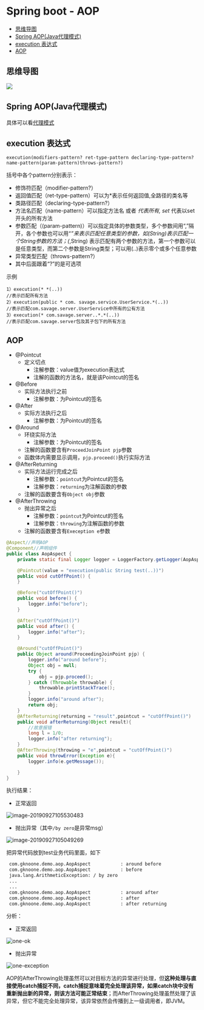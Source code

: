 # Spring boot - AOP

<!-- @import "[TOC]" {cmd="toc" depthFrom=2 depthTo=6 orderedList=false} -->
<!-- code_chunk_output -->

* [思维导图](#思维导图)
* [Spring AOP(Java代理模式)](#spring-aopjava代理模式)
* [execution 表达式](#execution-表达式)
* [AOP](#aop)

<!-- /code_chunk_output -->

## 思维导图

![](assets/Spring_boot_AOP.png)

## Spring AOP(Java代理模式)

具体可以看[代理模式](https://gknoone.github.io/java-interview/#/%E8%AE%BE%E8%AE%A1%E6%A8%A1%E5%BC%8F/%E4%BB%A3%E7%90%86%E6%A8%A1%E5%BC%8F)

## execution 表达式

```
execution(modifiers-pattern? ret-type-pattern declaring-type-pattern? name-pattern(param-pattern)throws-pattern?)
```

括号中各个pattern分别表示：

- 修饰符匹配（modifier-pattern?）
- 返回值匹配（ret-type-pattern）可以为*表示任何返回值,全路径的类名等
- 类路径匹配（declaring-type-pattern?）
- 方法名匹配（name-pattern）可以指定方法名 或者 *代表所有, set* 代表以set开头的所有方法
- 参数匹配（(param-pattern)）可以指定具体的参数类型，多个参数间用“,”隔开，各个参数也可以用“*”来表示匹配任意类型的参数，如(String)表示匹配一个String参数的方法；(*,String) 表示匹配有两个参数的方法，第一个参数可以是任意类型，而第二个参数是String类型；可以用(..)表示零个或多个任意参数
- 异常类型匹配（throws-pattern?）
- 其中后面跟着“?”的是可选项

示例

```
1）execution(* *(..))
//表示匹配所有方法
2）execution(public * com. savage.service.UserService.*(..))
//表示匹配com.savage.server.UserService中所有的公有方法
3）execution(* com.savage.server..*.*(..))
//表示匹配com.savage.server包及其子包下的所有方法
```

## AOP

- @Pointcut
  - 定义切点
    - 注解参数：value值为execution表达式
    - 注解的函数的方法名，就是该Pointcut的签名
- @Before
  - 实际方法执行之前
    - 注解参数：为Pointcut的签名
- @After
  - 实际方法执行之后
    - 注解参数：为Pointcut的签名
- @Around
  - 环绕实际方法
    - 注解参数：为Pointcut的签名
  - 注解的函数要含有`ProceedJoinPoint pjp`参数
  - 函数体内需要显示调用，`pjp.proceed()`执行实际方法
- @AfterReturning
  - 实际方法运行完成之后
    - 注解参数：`pointcut`为Pointcut的签名
    - 注解参数：`returning`为注解函数的参数
  - 注解的函数要含有`Object obj`参数
- @AfterThrowing
  - 抛出异常之后
    - 注解参数：`pointcut`为Pointcut的签名
    - 注解参数：`throwing`为注解函数的参数
  - 注解的函数要含有`Exeception e`参数

```java
@Aspect//声明AOP
@Component//声明组件
public class AopAspect {
    private static final Logger logger = LoggerFactory.getLogger(AopAspect.class);

    @Pointcut(value = "execution(public String test(..))")
    public void cutOffPoint() {
    }

    @Before("cutOffPoint()")
    public void before() {
        logger.info("before");
    }

    @After("cutOffPoint()")
    public void after() {
        logger.info("after");
    }

    @Around("cutOffPoint()")
    public Object around(ProceedingJoinPoint pjp) {
        logger.info("around before");
        Object obj = null;
        try {
            obj = pjp.proceed();
        } catch (Throwable throwable) {
            throwable.printStackTrace();
        }
        logger.info("around after");
        return obj;
    }
    @AfterReturning(returning = "result",pointcut = "cutOffPoint()")
    public void afterReturning(Object result){
      	//故意报错
        long l = 1/0;
        logger.info("after returning");
    }
    @AfterThrowing(throwing = "e",pointcut = "cutOffPoint()")
    public void throwError(Exception e){
        logger.info(e.getMessage());

    }
}
```

执行结果：

- 正常返回

![image-20190927105530483](assets/image-20190927105530483.png)

- 抛出异常（其中`/by zero`是异常msg）

![image-20190927105049269](assets/image-20190927105049269.png)

把异常代码放到test业务代码里面，如下

```bash
 com.gknoone.demo.aop.AopAspect           : around before
 com.gknoone.demo.aop.AopAspect           : before
 java.lang.ArithmeticException: / by zero
 ...
 ...
 com.gknoone.demo.aop.AopAspect           : around after
 com.gknoone.demo.aop.AopAspect           : after
 com.gknoone.demo.aop.AopAspect           : after returning
```



分析：

- 正常返回

![one-ok](assets/20160811192425854.png)

- 抛出异常

![one-exception](assets/20160811192446479.png)

AOP的AfterThrowing处理虽然可以对目标方法的异常进行处理，但**这种处理与直接使用catch捕捉不同，catch捕捉意味着完全处理该异常，如果catch块中没有重新抛出新的异常，则该方法可能正常结束**；而AfterThrowing处理虽然处理了该异常，但它不能完全处理异常，该异常依然会传播到上一级调用者，即JVM。
